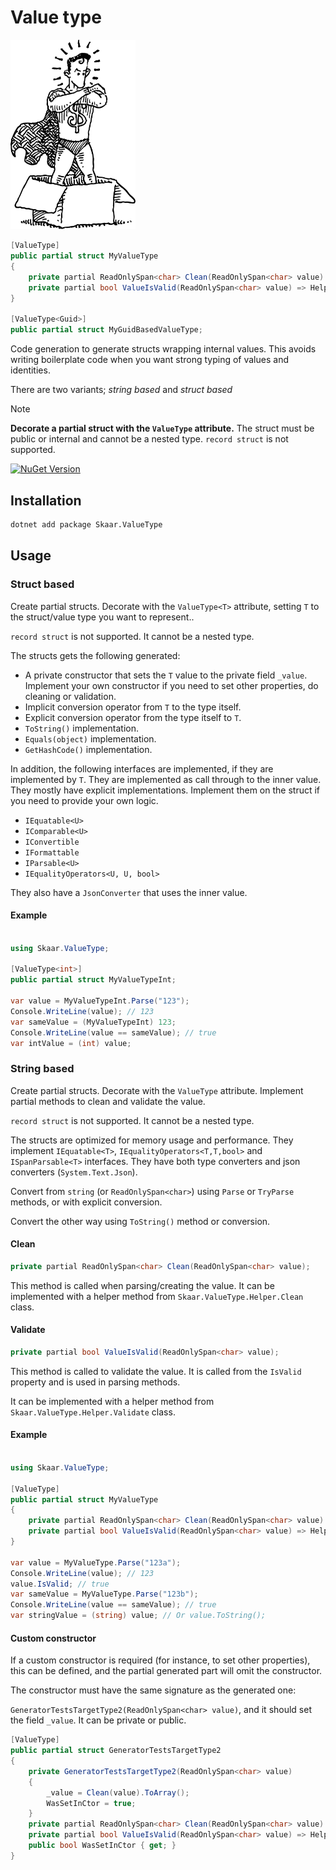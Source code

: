 Value type
===

<img alt="icon" style="width: 200px;" src="./resources/logo.svg" />

```csharp
[ValueType]
public partial struct MyValueType
{
    private partial ReadOnlySpan<char> Clean(ReadOnlySpan<char> value) => Helper.Clean.Trim(value);
    private partial bool ValueIsValid(ReadOnlySpan<char> value) => Helper.Validate.Default(value);
}

[ValueType<Guid>]
public partial struct MyGuidBasedValueType;
```

Code generation to generate structs wrapping internal values.
This avoids writing boilerplate code when you want strong typing of values and identities.

There are two variants; _string based_ and _struct based_

>[!NOTE]
> **Decorate a partial struct with the `ValueType` attribute.**
> The struct must be public or internal and cannot be a nested type. 
> `record struct` is not supported.

[![NuGet Version](https://img.shields.io/nuget/v/Skaar.ValueType.svg)](https://www.nuget.org/packages/Skaar.ValueType)

## Installation

```bash
dotnet add package Skaar.ValueType
```

## Usage

### Struct based

Create partial structs. Decorate with the `ValueType<T>` attribute, setting `T` to the struct/value type you want to represent..

`record struct` is not supported.
It cannot be a nested type.

The structs gets the following generated:
- A private constructor that sets the `T` value to the private field `_value`.
  Implement your own constructor if you need to set other properties, do cleaning or validation.
- Implicit conversion operator from `T` to the type itself.
- Explicit conversion operator from the type itself to `T`.
- `ToString()` implementation.
- `Equals(object)` implementation.
- `GetHashCode()` implementation.

In addition, the following interfaces are implemented, if they are implemented by `T`.
They are implemented as call through to the inner value. They mostly have explicit implementations.
Implement them on the struct if you need to provide your own logic.
- `IEquatable<U>`
- `IComparable<U>`
- `IConvertible`
- `IFormattable`
- `IParsable<U>`
- `IEqualityOperators<U, U, bool>`

They also have a `JsonConverter` that uses the inner value.

#### Example

```csharp

using Skaar.ValueType;

[ValueType<int>] 
public partial struct MyValueTypeInt;

var value = MyValueTypeInt.Parse("123");
Console.WriteLine(value); // 123
var sameValue = (MyValueTypeInt) 123;
Console.WriteLine(value == sameValue); // true
var intValue = (int) value;
```

### String based

Create partial structs. Decorate with the `ValueType` attribute.
Implement partial methods to clean and validate the value.

`record struct` is not supported.
It cannot be a nested type.

The structs are optimized for memory usage and performance.
They implement `IEquatable<T>`, `IEqualityOperators<T,T,bool>` and `ISpanParsable<T>` interfaces.
They have both type converters and json converters (`System.Text.Json`).

Convert from `string` (or `ReadOnlySpan<char>`) using `Parse` or `TryParse` methods,
or with explicit conversion.

Convert the other way using `ToString()` method or conversion.

#### Clean

```csharp
private partial ReadOnlySpan<char> Clean(ReadOnlySpan<char> value);
```

This method is called when parsing/creating the value.
It can be implemented with a helper method from `Skaar.ValueType.Helper.Clean` class.

#### Validate

```csharp
private partial bool ValueIsValid(ReadOnlySpan<char> value);
``` 

This method is called to validate the value.
It is called from the `IsValid` property and is used in parsing methods.

It can be implemented with a helper method from `Skaar.ValueType.Helper.Validate` class.

#### Example

```csharp

using Skaar.ValueType;

[ValueType]
public partial struct MyValueType
{
    private partial ReadOnlySpan<char> Clean(ReadOnlySpan<char> value) => Helper.Clean.RemoveNonDigits(value);
    private partial bool ValueIsValid(ReadOnlySpan<char> value) => Helper.Validate.IsMatch(value, new Regex(@"^\d{3}$"));
} 

var value = MyValueType.Parse("123a");
Console.WriteLine(value); // 123
value.IsValid; // true
var sameValue = MyValueType.Parse("123b");
Console.WriteLine(value == sameValue); // true
var stringValue = (string) value; // Or value.ToString();
```

#### Custom constructor

If a custom constructor is required (for instance, to set other properties),
this can be defined, and the partial generated part will omit the constructor.

The constructor must have the same signature as the generated one:

`GeneratorTestsTargetType2(ReadOnlySpan<char> value)`, and it should set 
the field `_value`. It can be private or public.

```C#
[ValueType]
public partial struct GeneratorTestsTargetType2
{
    private GeneratorTestsTargetType2(ReadOnlySpan<char> value)
    {
        _value = Clean(value).ToArray();
        WasSetInCtor = true;
    }
    private partial ReadOnlySpan<char> Clean(ReadOnlySpan<char> value) => Helper.Clean.Trim(value);
    private partial bool ValueIsValid(ReadOnlySpan<char> value) => Helper.Validate.Default(value);
    public bool WasSetInCtor { get; }
}
```
